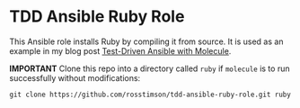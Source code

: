 # TDD Ansible Ruby Role

This Ansible role installs Ruby by compiling it from source.  It is
used as an example in my blog post [Test-Driven Ansible with
Molecule](https://hashbangwallop.com/tdd-ansible.html).

**IMPORTANT** Clone this repo into a directory called `ruby` if
`molecule` is to run successfully without modifications:

    git clone https://github.com/rosstimson/tdd-ansible-ruby-role.git ruby
